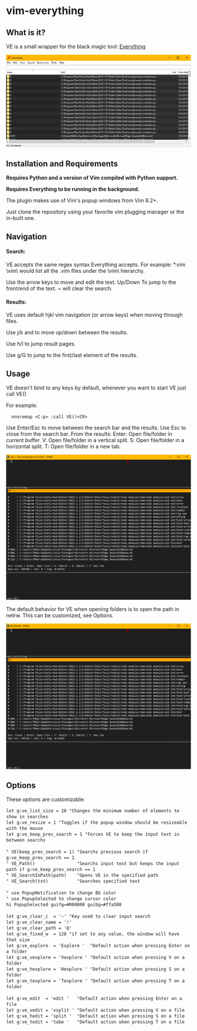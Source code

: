 # vim-everything

## What is it?
VE is a small wrapper for the black magic tool: [Everything](https://www.voidtools.com/)

![Everything_img](/img/everything.jpg)

## Installation and Requirements
**Requires Python and a version of Vim compiled with Python support.**

**Requires Everything to be running in the background.**

The plugin makes use of Vim's popup windows from Vim 8.2+.

Just clone the repository using your favorite vim plugging manager or the in-built one.

## Navigation

#### Search:
VE accepts the same regex syntax Everything accepts.
For example: *.vim \vim\ would list all the .vim files under the \vim\ hierarchy.

Use the arrow keys to move and edit the text.
Up/Down To jump to the front/end of the text.
~ will clear the search.

#### Results:
VE uses default hjkl vim navigation (or arrow keys) when moving through files.

Use j/k and to move up/down between the results.

Use h/l to jump result pages.

Use g/G to jump to the first/last element of the results.

## Usage

VE doesn't bind to any keys by default, whenever you want to start VE just call VE()

For example:
```vim
  nnoremap <C-p> :call VE()<CR>
```

Use Enter/Esc to move between the search bar and the results.
Use Esc to close from the search bar.
From the results:
Enter: Open file/folder in current buffer.
V: Open file/folder in a vertical split.
S: Open file/folder in a horizontal split.
T: Open file/folder in a new tab.

![VE_Open_File](/img/open_file.gif)

The default behavior for VE when opening folders is to open the path in netrw.
This can be customized, see Options.

![VE_Open_Folder](/img/open_folder.gif)

## Options
These options are customizable:
```vim
let g:ve_list_size = 20 "Changes the minimum number of elements to show in searches
let g:ve_resize = 1 "Toggles if the popup window should be resizeable with the mouse
let g:ve_keep_prev_search = 1 "Forces VE to keep the input text in between searchs

" VE(keep_prev_search = 1) "Searchs previous search if g:ve_keep_prev_search == 1
" VE_Path()                "Searchs input text but keeps the input path if g:ve_keep_prev_search == 1
" VE_SearchInPath(path)    "Opens VE in the specified path
" VE_Search(txt)           "Searches specified text

" use PopupNotification to change BG color
" use PopupSelected to change cursor color
hi PopupSelected guifg=#000000 guibg=#ffa500

let g:ve_clear_c  = '~' "Key used to clear input search
let g:ve_clear_name = '!'
let g:ve_clear_path = '@'
let g:ve_fixed_w  = 128 "if set to any value, the window will have that size
let g:ve_explore  = 'Explore '  "Default action when pressing Enter on a folder
let g:ve_vexplore = 'Vexplore ' "Default action when pressing V on a folder
let g:ve_hexplore = 'Hexplore ' "Default action when pressing S on a folder
let g:ve_texplore = 'Texplore ' "Default action when pressing T on a folder

let g:ve_edit  = 'edit '   "Default action when pressing Enter on a file
let g:ve_vedit = 'vsplit ' "Default action when pressing V on a file
let g:ve_hedit = 'split '  "Default action when pressing S on a file
let g:ve_tedit = 'tabe '   "Default action when pressing T on a file
```
